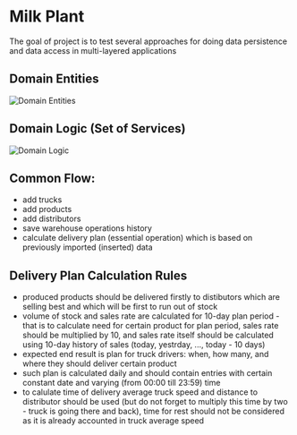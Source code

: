 # Milk Plant #

The goal of project is to test several approaches for doing data persistence and data access in multi-layered applications

## Domain Entities ##

![Domain Entities](http://yuml.me/e0981434)

## Domain Logic (Set of Services) ##

![Domain Logic](http://yuml.me/1e462ca1)

## Common Flow: ##

- add trucks
- add products
- add distributors
- save warehouse operations history
- calculate delivery plan (essential operation) which is based on previously imported (inserted) data

## Delivery Plan Calculation Rules ##

- produced products should be delivered firstly to distibutors which are selling best and which will be first to run out of stock
- volume of stock and sales rate are calculated for 10-day plan period - that is to calculate need for certain product for plan period, sales rate should be multiplied by 10, and sales rate itself should be calculated using 10-day history of sales (today, yestrday, ..., today - 10 days)
- expected end result is plan for truck drivers: when, how many, and where they should deliver certain product
- such plan is calculated daily and should contain entries with certain constant date and varying (from 00:00 till 23:59) time
- to calulate time of delivery average truck speed and distance to distributor should be used (but do not forget to multiply this time by two - truck is going there and back), time for rest should not be considered as it is already accounted in truck average speed